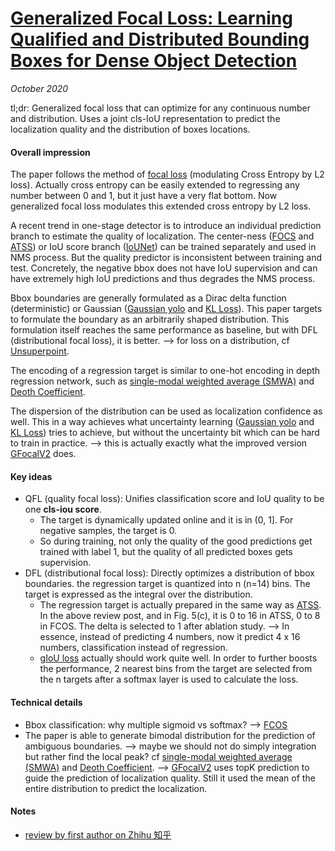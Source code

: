 # [Generalized Focal Loss: Learning Qualified and Distributed Bounding Boxes for Dense Object Detection](https://arxiv.org/abs/2006.04388)

_October 2020_

tl;dr: Generalized focal loss that can optimize for any continuous number and distribution. Uses a joint cls-IoU representation to predict the localization quality and the distribution of boxes locations.

#### Overall impression
The paper follows the method of [focal loss](focal_loss.md) (modulating Cross Entropy by L2 loss). Actually cross entropy can be easily extended to regressing any number between 0 and 1, but it just have a very flat bottom. Now generalized focal loss modulates this extended cross entropy by L2 loss. 

A recent trend in one-stage detector is to introduce an individual prediction branch to estimate the quality of localization. The center-ness ([FOCS](fcos.md) and [ATSS](atss.md)) or IoU score branch ([IoUNet](iou_net.md)) can be trained separately and used in NMS process. But the quality predictor is inconsistent between training and test. Concretely, the negative bbox does not have IoU supervision and can have extremely high IoU predictions and thus degrades the NMS process. 

Bbox boundaries are generally formulated as a Dirac delta function (deterministic) or Gaussian ([Gaussian yolo](gaussian_yolo.md) and [KL Loss](kl_loss.md)). This paper targets to formulate the boundary as an arbitrarily shaped distribution. This formulation itself reaches the same performance as baseline, but with DFL (distributional focal loss), it is better. --> for loss on a distribution, cf [Unsuperpoint](unsuperpoint.md).

The encoding of a regression target is similar to one-hot encoding in depth regression network, such as [single-modal weighted average (SMWA)](smwa.md) and [Deoth Coefficient](depth_coeff.md).

The dispersion of the distribution can be used as localization confidence as well. This in a way achieves what uncertainty learning ([Gaussian yolo](gaussian_yolo.md) and [KL Loss](kl_loss.md)) tries to achieve, but without the uncertainty bit which can be hard to train in practice. --> this is actually exactly what the improved version [GFocalV2](gfocalv2.md) does.

#### Key ideas
- QFL (quality focal loss): Unifies classification score and IoU quality to be one **cls-iou score**. 
	- The target is dynamically updated online and it is in (0, 1]. For negative samples, the target is 0.
	- So during training, not only the quality of the good predictions get trained with label 1, but the quality of all predicted boxes gets supervision.
- DFL (distributional focal loss): Directly optimizes a distribution of bbox boundaries. the regression target is quantized into n (n=14) bins. The target is expressed as the integral over the distribution. 
	- The regression target is actually prepared in the same way as [ATSS](atss.md). In the above review post, and in Fig. 5(c), it is 0 to 16 in ATSS, 0 to 8 in FCOS. The delta is selected to 1 after ablation study. --> In essence, instead of predicting 4 numbers, now it predict 4 x 16 numbers, classification instead of regression.
	- [gIoU loss](giou.md) actually should work quite well. In order to further boosts the performance, 2 nearest bins from the target are selected from the n targets after a softmax layer is used to calculate the loss.

#### Technical details
- Bbox classification: why multiple sigmoid vs softmax? --> [FCOS](fcos.md)
- The paper is able to generate bimodal distribution for the prediction of ambiguous boundaries. --> maybe we should not do simply integration but rather find the local peak? cf [single-modal weighted average (SMWA)](smwa.md) and [Deoth Coefficient](depth_coeff.md). --> [GFocalV2](gfocalv2.md) uses topK prediction to guide the prediction of localization quality. Still it used the mean of the entire distribution to predict the localization.

#### Notes
- [review by first author on Zhihu 知乎](https://zhuanlan.zhihu.com/p/147691786)